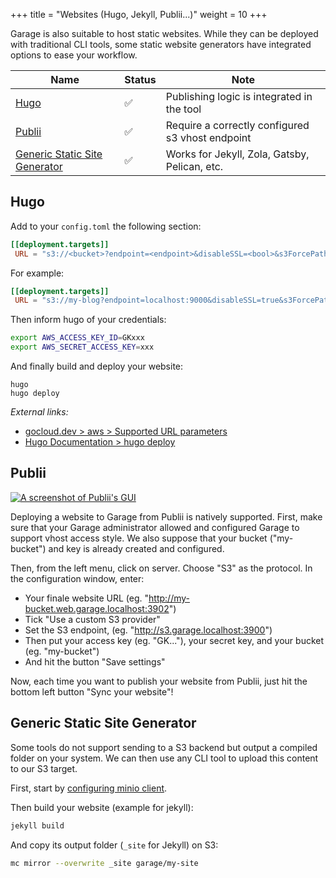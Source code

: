 +++
title = "Websites (Hugo, Jekyll, Publii...)"
weight = 10
+++

Garage is also suitable to host static websites.
While they can be deployed with traditional CLI tools, some static website generators have integrated options to ease your workflow.

| Name | Status | Note |
|------|--------|------|
| [Hugo](#hugo)     | ✅       | Publishing logic is integrated in the tool  |
| [Publii](#publii)     | ✅       | Require a correctly configured s3 vhost endpoint     |
| [Generic Static Site Generator](#generic-static-site-generator)     | ✅        |  Works for Jekyll, Zola, Gatsby, Pelican, etc.    |

## Hugo

Add to your `config.toml` the following section:

```toml
[[deployment.targets]]
 URL = "s3://<bucket>?endpoint=<endpoint>&disableSSL=<bool>&s3ForcePathStyle=true&region=garage"
```

For example:

```toml
[[deployment.targets]]
 URL = "s3://my-blog?endpoint=localhost:9000&disableSSL=true&s3ForcePathStyle=true&region=garage"
```

Then inform hugo of your credentials:

```bash
export AWS_ACCESS_KEY_ID=GKxxx
export AWS_SECRET_ACCESS_KEY=xxx
```

And finally build and deploy your website:

```bsh
hugo
hugo deploy
```

*External links:*
  - [gocloud.dev > aws > Supported URL parameters](https://pkg.go.dev/gocloud.dev/aws?utm_source=godoc#ConfigFromURLParams)
  - [Hugo Documentation > hugo deploy](https://gohugo.io/hosting-and-deployment/hugo-deploy/)

## Publii

[![A screenshot of Publii's GUI](./publii.png)](./publii.png)

Deploying a website to Garage from Publii is natively supported.
First, make sure that your Garage administrator allowed and configured Garage to support vhost access style.
We also suppose that your bucket ("my-bucket") and key is already created and configured.

Then, from the left menu, click on server. Choose "S3" as the protocol.
In the configuration window, enter:
  - Your finale website URL (eg. "http://my-bucket.web.garage.localhost:3902")
  - Tick "Use a custom S3 provider"
  - Set the S3 endpoint, (eg. "http://s3.garage.localhost:3900")
  - Then put your access key (eg. "GK..."), your secret key, and your bucket (eg. "my-bucket")
  - And hit the button "Save settings"

Now, each time you want to publish your website from Publii, just hit the bottom left button "Sync your website"!



## Generic Static Site Generator

Some tools do not support sending to a S3 backend but output a compiled folder on your system.
We can then use any CLI tool to upload this content to our S3 target.

First, start by [configuring minio client](@/documentation/connect/cli.md#minio-client).

Then build your website (example for jekyll):

```bash
jekyll build
```

And copy its output folder (`_site` for Jekyll) on S3:

```bash
mc mirror --overwrite _site garage/my-site
```
